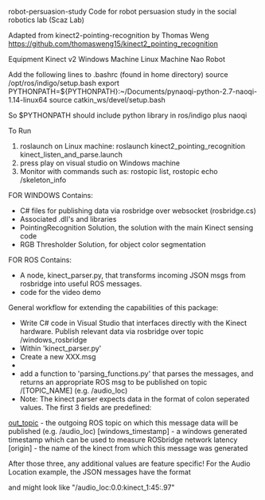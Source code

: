 
robot-persuasion-study
Code for robot persuasion study in the social robotics lab (Scaz Lab) 

Adapted from kinect2-pointing-recognition
by Thomas Weng
https://github.com/thomasweng15/kinect2_pointing_recognition

Equipment
Kinect v2
Windows Machine
Linux Machine
Nao Robot

Add the following lines to .bashrc (found in home directory)
source /opt/ros/indigo/setup.bash
export PYTHONPATH=${PYTHONPATH}:~/Documents/pynaoqi-python-2.7-naoqi-1.14-linux64
source catkin_ws/devel/setup.bash

So $PYTHONPATH should include python library in ros/indigo plus naoqi


To Run
1. roslaunch on Linux machine: roslaunch kinect2_pointing_recognition kinect_listen_and_parse.launch
2.  press play on visual studio on Windows machine
3. Monitor with commands such as: rostopic list, rostopic echo /skeleton_info


FOR WINDOWS
Contains:
 - C#  files for publishing data via rosbridge over websocket (rosbridge.cs)
 - Associated .dll's and libraries
 - PointingRecognition Solution, the solution with the main Kinect sensing code
 - RGB Thresholder Solution, for object color segmentation



FOR ROS
Contains:
 - A node, kinect_parser.py, that transforms incoming JSON msgs from rosbridge into useful ROS messages.
 - code for the video demo


General workflow for extending the capabilities of this package:

- Write C# code in Visual Studio that interfaces directly with the Kinect hardware. Publish relevant data via rosbridge over topic /windows_rosbridge
- Within 'kinect_parser.py' 
- Create a new XXX.msg
- 
- add a function to 'parsing_functions.py' that parses the messages, and returns an appropriate ROS msg to be published on topic /[TOPIC_NAME] (e.g. /audio_loc)
- Note: The kinect parser expects data in the format of colon seperated values. The first 3 fields are predefined:
 
[out_topic] - the outgoing ROS topic on which this message data will be published (e.g. /audio_loc)
[windows_timestamp] - a windows generated timestamp which can be used to measure ROSbridge network latency
[origin] - the name of the kinect from which this message was generated

After those three, any additional values are feature specific! For the Audio Location example, the JSON messages  have the format 

[out_topic]:[windows_timestamp]:[origin]:[angle]:[confidence]

and might look like "/audio_loc:0.0:kinect_1:45:.97"
